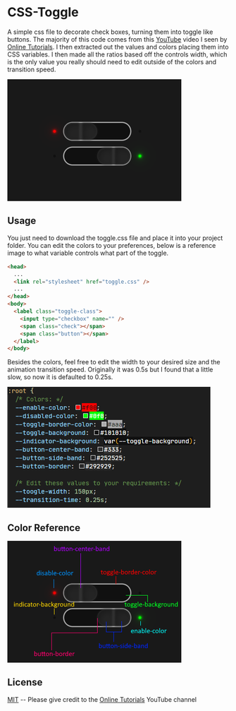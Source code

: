 # CSS-Toggle

A simple css file to decorate check boxes, turning them into toggle like buttons. The majority of this code comes from this [YouTube](https://www.youtube.com/watch?v=bq1SpzD8X2s) video I seen by [Online Tutorials](https://www.youtube.com/channel/UCbwXnUipZsLfUckBPsC7Jog). I then extracted out the values and colors placing them into CSS variables. I then made all the ratios based off the controls width, which is the only value you really should need to edit outside of the colors and transition speed.

![Toggle image](Toggle.png)

## Usage

You just need to download the toggle.css file and place it into your project folder. You can edit the colors to your preferences, below is a reference image to what variable controls what part of the toggle.

```html
<head>
  ...
  <link rel="stylesheet" href="toggle.css" />
  ...
</head>
<body>
  <label class="toggle-class">
    <input type="checkbox" name="" />
    <span class="check"></span>
    <span class="button"></span>
  </label>
</body>
```

Besides the colors, feel free to edit the width to your desired size and the animation transition speed. Originally it was 0.5s but I found that a little slow, so now it is defaulted to 0.25s.

![Variables you can edit](Edit-CSS.png)

## Color Reference

![Toggle color reference image](Toggle-Color-Reference.png)

## License

[MIT](https://choosealicense.com/licenses/mit/) -- Please give credit to the [Online Tutorials](https://www.youtube.com/channel/UCbwXnUipZsLfUckBPsC7Jog) YouTube channel
